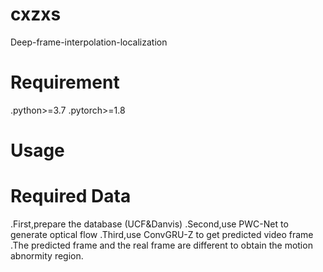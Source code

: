 # cxzxs
Deep-frame-interpolation-localization

# Requirement
.python>=3.7
.pytorch>=1.8

# Usage

# Required Data

.First,prepare the database (UCF&Danvis)
.Second,use PWC-Net to generate optical flow
.Third,use ConvGRU-Z to get predicted video frame .The predicted frame and the real frame are different to obtain the motion abnormity region.

